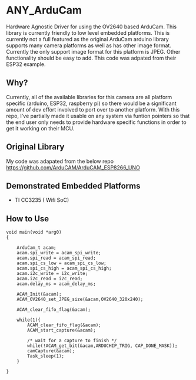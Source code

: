 # ANY_ArduCam
Hardware Agnostic Driver for using the OV2640 based ArduCam. This library is currently friendly to low level embedded platforms. This is currently not a full featured as the original ArduCam arduino library supports many camera platforms as well as has other image format. Currently the only support image format for this platform is 
JPEG. Other functionality should be easy to add. This code was adpated from their ESP32 example. 

## Why?
Currently, all of the available libraries for this camera are all platform specific (arduino, ESP32, raspberry pi) so there would be a significant amount of dev effort involved to port over to another platform. With this repo, I've partially made it usable on any system via funtion pointers so that the end user only needs to provide hardware specific functions in order to get it working on their MCU.

## Original Library
My code was adapated from the below repo
https://github.com/ArduCAM/ArduCAM_ESP8266_UNO

## Demonstrated Embedded Platforms 
* TI CC3235 ( Wifi SoC) 

## How to Use
```
void main(void *arg0)
{

    ArduCam_t acam;
    acam.spi_write = acam_spi_write;
    acam.spi_read = acam_spi_read;
    acam.spi_cs_low = acam_spi_cs_low;
    acam.spi_cs_high = acam_spi_cs_high;
    acam.i2c_write = i2c_write;
    acam.i2c_read = i2c_read;
    acam.delay_ms = acam_delay_ms;

    ACAM_Init(&acam);
    ACAM_OV2640_set_JPEG_size(&acam,OV2640_320x240);

    ACAM_clear_fifo_flag(&acam);

    while(1){
        ACAM_clear_fifo_flag(&acam);
        ACAM_start_capture(&acam);

        /* wait for a capture to finish */
        while(!ACAM_get_bit(&acam,ARDUCHIP_TRIG, CAP_DONE_MASK));
        camCapture(&acam);
        Task_sleep(1);
    }

}
```
